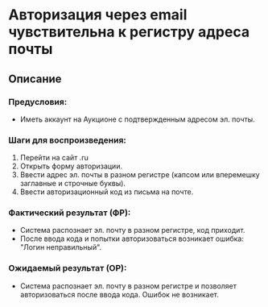 # Авторизация через email чувствительна к регистру адреса почты

## Описание

### Предусловия:
- Иметь аккаунт на Аукционе с подтвержденным адресом эл. почты.

### Шаги для воспроизведения:
1. Перейти на сайт <domain>.ru
2. Открыть форму авторизации.
3. Ввести адрес эл. почты в разном регистре (капсом или вперемешку заглавные и строчные буквы).
4. Ввести авторизационный код из письма на почте.

### Фактический результат (ФР):
- Система распознает эл. почту в разном регистре, код приходит.
- После ввода кода и попытки авторизоваться возникает ошибка: "Логин неправильный".

### Ожидаемый результат (ОР):
- Система распознает эл. почту в разном регистре и позволяет авторизоваться после ввода кода. Ошибок не возникает.
